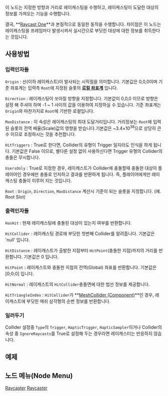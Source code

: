 <languages></languages>

이 노드는 지정한 방향과 거리로 레이캐스팅을 수행하고, 레이케스팅이
도달한 대상의 정보를 가져오는 기능을 수행합니다.

결국, **[Raycast One](Raycast_One_(Protoflux_node)/ko "wikilink")**과
본질적으로 동일한 동작을 수행합니다. 차이점은 이 노드는 레이캐스팅을
프레임마다 발생시켜서 실시간으로 부딧힌 대상에 대한 정보를 취득한다는
것입니다.

## 사용방법

### 입력인자들

`Origin` : 선(이하 레이캐스트)이 발사되는 시작점을 의미합니다. 기본값은
0,0,0이며 기준 좌표계는 입력측 `Root`에 지정된 슬롯의 **[로컬
좌표계](Coordinate_spaces#Global_vs._Local "wikilink")** 입니다.

`Direction` : 레이캐스팅이 쏘아질 방향을 지정합니다. 기본값이 0,0,0
이므로 방향은 설정 해 주셔야 하며 -1 \~ 1 사이의 값을 이용하여 지정하실
수 있습니다. 기준 좌표계는 `Origin`와 마찬가지로 `Root`에 기반한
로컬입니다.

`MaxDistance` : 이 속성은 레이캐스팅의 최대 도달거리입니다. 거리정보는
`Root`에 입력된 슬롯의 전역 배율(Scale)값의 영향을 받습니다.기본값은
\~3.4×10<sup>38</sup>으로 상당히 큰 수 이므로 조정하시는 것을
추천합니다.

`HitTriggers` : True로 한다면, Collider의 유형이 Trigger 일지라도 인식을
하게 됩니다. 기본값은 False 이므로, 별다른 설정 없이 사용하신다면
Trigger 유형의 Collider의 충돌은 무시합니다.

`UsersOnly` : True로 지정한 경우, 레이캐스트가 Collider에 충돌할때
충돌한 대상이 플레이어인 경우에만 충돌로 인지하고 결과를 반환하게
됩니다. 즉, 플레이어에게만 레이캐스팅 충돌이 이루어 지는 것입니다.

`Root` : `Origin`, `Direction`, `MaxDistance` 계산시 기준이 되는 슬롯을
지정합니다. (예. Root Slot)

### 출력인자들

`HasHit` : 현재 레이캐스팅에 충돌된 대상이 있는지 여부를 반환합니다.

`HitCollider` : 레이캐스팅 경로에 부딧힌 첫번째 Collider를 알려줍니다.
기본값은 'null' 입니다.

`HitDistance` : 레이캐스트가 출발한 지점부터 `HitPoint`(충돌한
지점)까지의 거리를 반환합니다. 기본값은 0 입니다.

`HitPoint` : 레이캐스트와 충돌한 지점의 전역(Global) 좌표를 반환합니다.
기본값은 \[0;0;0\] 입니다.

`HitNormal` : 레이캐스트의 `HitCollider`충돌면에 대한 법선 정보를
제공합니다.

`HitTriangleIndex` : `HitCollider`가 **[MeshCollider
(Component)](MeshCollider_(Component) "wikilink")**인 경우, 레이캐스트에
부딧힌 매쉬 삼각형의 순번 정보를 반환합니다.

### 일러두기

Collider 설정중 `Type`이 `Trigger`, `HapticTrigger`,
`HapticSampler`이거나 Collider의 속성 중 `IgnoreRaycasts`를 True로
설정해 두는 경우라면 레이캐스터는 반응하지 않습니다.

## 예제

## 노드 메뉴(Node Menu)

[Raycaster](Category:Protoflux{{#translation:}} "wikilink")
[Raycaster](Category:Protoflux:Physics{{#translation:}} "wikilink")
